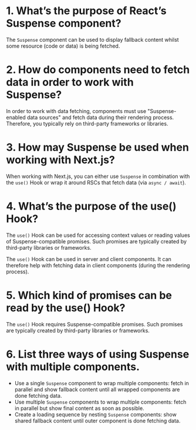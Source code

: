 # 1. What’s the purpose of React’s Suspense component?

The `Suspense` component can be used to display fallback content whilst some resource (code or data) is being fetched.

# 2. How do components need to fetch data in order to work with Suspense?

In order to work with data fetching, components must use "Suspense-enabled data sources" and fetch data during their rendering process.
Therefore, you typically rely on third-party frameworks or libraries.

# 3. How may Suspense be used when working with Next.js?

When working with Next.js, you can either use `Suspense` in combination with the `use()` Hook or wrap it around RSCs that fetch data (via `async / await`).

# 4. What’s the purpose of the use() Hook?

The `use()` Hook can be used for accessing context values or reading values of Suspense-compatible promises. Such promises are typically created by third-party libraries or frameworks.

The `use()` Hook can be used in server and client components. It can therefore help with fetching data in client components (during the rendering process).

# 5. Which kind of promises can be read by the use() Hook?

The `use()` Hook requires Suspense-compatible promises. Such promises are typically created by third-party libraries or frameworks.

# 6. List three ways of using Suspense with multiple components.

- Use a single `Suspense` component to wrap multiple components: fetch in parallel and show fallback content until all wrapped components are done fetching data.
- Use multiple `Suspense` components to wrap multiple components: fetch in parallel but show final content as soon as possible.
- Create a loading sequence by nesting `Suspense` components: show shared fallback content until outer component is done fetching data.

